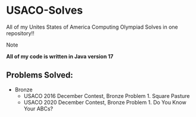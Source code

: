 # USACO-Solves
All of my Unites States of America Computing Olympiad Solves in one repository!!
> [!NOTE]
> **All of my code is written in Java version 17**
## Problems Solved:
- Bronze
  - USACO 2016 December Contest, Bronze Problem 1. Square Pasture
  - USACO 2020 December Contest, Bronze Problem 1. Do You Know Your ABCs?
